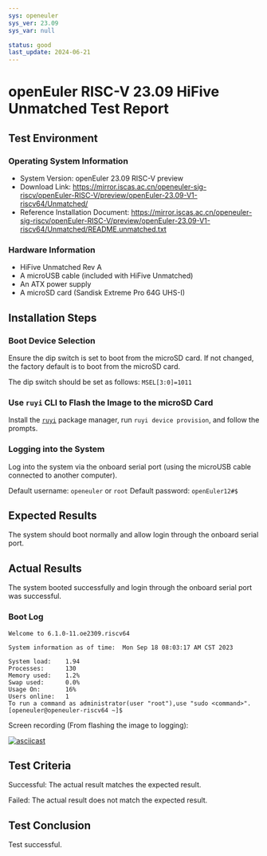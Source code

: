 ```yaml
---
sys: openeuler
sys_ver: 23.09
sys_var: null

status: good
last_update: 2024-06-21
---
```


# openEuler RISC-V 23.09 HiFive Unmatched Test Report

## Test Environment

### Operating System Information

- System Version: openEuler 23.09 RISC-V preview
- Download Link: https://mirror.iscas.ac.cn/openeuler-sig-riscv/openEuler-RISC-V/preview/openEuler-23.09-V1-riscv64/Unmatched/
- Reference Installation Document: https://mirror.iscas.ac.cn/openeuler-sig-riscv/openEuler-RISC-V/preview/openEuler-23.09-V1-riscv64/Unmatched/README.unmatched.txt

### Hardware Information

- HiFive Unmatched Rev A
- A microUSB cable (included with HiFive Unmatched)
- An ATX power supply
- A microSD card (Sandisk Extreme Pro 64G UHS-I)

## Installation Steps

### Boot Device Selection

Ensure the dip switch is set to boot from the microSD card. If not changed, the factory default is to boot from the microSD card.

The dip switch should be set as follows: `MSEL[3:0]=1011`

### Use `ruyi` CLI to Flash the Image to the microSD Card

Install the [`ruyi`](https://github.com/ruyisdk/ruyi) package manager, run `ruyi device provision`, and follow the prompts.

### Logging into the System

Log into the system via the onboard serial port (using the microUSB cable connected to another computer).

Default username: `openeuler` or `root`
Default password: `openEuler12#$`

## Expected Results

The system should boot normally and allow login through the onboard serial port.

## Actual Results

The system booted successfully and login through the onboard serial port was successful.

### Boot Log

```log
Welcome to 6.1.0-11.oe2309.riscv64                                                                                    
                                                                                                                      
System information as of time:  Mon Sep 18 08:03:17 AM CST 2023                                                       
                                                                                                                      
System load:    1.94                                                                                                  
Processes:      130                                                                                                   
Memory used:    1.2%                                                                                                  
Swap used:      0.0%                                                                                                  
Usage On:       16%                                                                                                   
Users online:   1                                                                                                     
To run a command as administrator(user "root"),use "sudo <command>".                                                  
[openeuler@openeuler-riscv64 ~]$
```

Screen recording (From flashing the image to logging):

[![asciicast](https://asciinema.org/a/GzU3kCzrnvFfJMU1cJH30knrx.svg)](https://asciinema.org/a/GzU3kCzrnvFfJMU1cJH30knrx)

## Test Criteria

Successful: The actual result matches the expected result.

Failed: The actual result does not match the expected result.

## Test Conclusion

Test successful.
